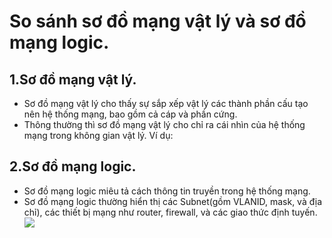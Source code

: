 # So sánh sơ đồ mạng vật lý và sơ đồ mạng logic.
## 1.Sơ đồ mạng vật lý.
- Sơ đồ mạng vật lý cho thấy sự sắp xếp vật lý các thành phần cấu tạo nên hệ thống mạng, bao gồm cả cáp và phần cứng.
- Thông thường thì sơ đồ mạng vật lý cho chỉ ra cái nhìn của hệ thống mạng trong không gian vật lý. Ví dụ:

## 2.Sơ đồ mạng logic.
- Sơ đồ mạng logic miêu tả cách thông tin truyền trong hệ thống mạng.
- Sơ đồ mạng logic thường hiển thị các Subnet(gồm VLANID, mask, và địa chỉ), các thiết bị mạng như router, firewall, và các giao thức định tuyến.
![](http://i.imgur.com/tU6p8Lo.png)
